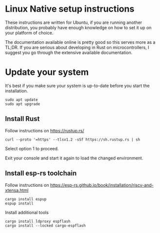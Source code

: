 # Linux Native setup instructions

These instructions are written for Ubuntu, if you are running another distribution, you probably have enough knowledge on how to set it up on your platform of choice.

The documentation available online is pretty good so this serves more as a TL;DR. If you are serious about developing in Rust on microcontrollers, I suggest you go through the extensive available documentation.

# Update your system
It's best if you make sure your system is up-to-date before you start the installation.

```
sudo apt update
sudo apt upgrade
```

## Install Rust 
Follow instructions on https://rustup.rs/
```
curl --proto '=https' --tlsv1.2 -sSf https://sh.rustup.rs | sh
```
Select option 1 to proceed.

Exit your console and start it again to load the changed environment.

## Install esp-rs toolchain
Follow instructions on https://esp-rs.github.io/book/installation/riscv-and-xtensa.html
```
cargo install espup
espup install
```
Install additional tools
```
cargo install ldproxy espflash
cargo install --locked cargo-espflash
```
